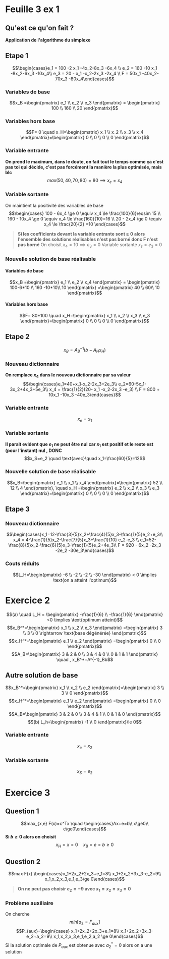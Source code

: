 # Feuille 3 ex 1
## Qu'est ce qu'on fait ? 
**Application de l'algorithme du simplexe**
## Etape 1
$$\begin{cases}e_1 = 100 -2 x_1 -4x_2-8x_3 -6x_4 \\
e_2 = 160 -10 x_1 -8x_2-6x_3 -10x_4\\
e_3 = 20 - x_1 -x_2-2x_3 -2x_4 \\
F = 50x_1 -40x_2-70x_3 -80x_4\end{cases}$$
### Variables de base
$$x_B =\begin{pmatrix}
e_1 \\
e_2 \\
e_3
\end{pmatrix} = \begin{pmatrix}
100 \\
160 \\
20
\end{pmatrix}$$
### Variables hors base
$$F= 0  \quad x_H=\begin{pmatrix}
x_1 \\
x_2 \\
x_3 \\
x_4
\end{pmatrix}=\begin{pmatrix}
0 \\
0 \\
0 \\
0
\end{pmatrix}$$
### Variable entrante
**On prend le maximum, dans le doute, on fait tout le temps comme ça c'est pas toi qui décide, c'est pas forcément la manière la plus optimisée, mais blc**
$$max(50,40,70,80) = 80 \implies x_e = x_4 $$
### Variable sortante
On maintient la positivité des variables de base
$$\begin{cases} 100 - 6x_4 \ge 0 \equiv x_4 \le \frac{100}{6}\eqsim 15
\\ 160 - 10x_4 \ge 0 \equiv x_4 \le \frac{160}{10}=16
\\ 20 - 2x_4 \ge 0 \equiv x_4 \le \frac{20}{2} =10
\end{cases}$$
> **Si les coefficients devant la variable entrante sont $\ge$ 0 alors l'ensemble des solutions réalisables n'est pas borné donc F n'est pas borné**
> On choisit $x_4=10 \implies e_3 =0$
Variable sortante $x_s=e_3=0$
### Nouvelle solution de base réalisable
#### Variables de base
$$x_B =\begin{pmatrix}
e_1 \\
e_2 \\
x_4
\end{pmatrix} = \begin{pmatrix}
100-6*10 \\
160 -10*10\\
10
\end{pmatrix}
=\begin{pmatrix}
40 \\
60\\
10
\end{pmatrix}$$
#### Variables hors base
$$F= 80*100  \quad x_H=\begin{pmatrix}
x_1 \\
x_2 \\
x_3 \\
e_3
\end{pmatrix}=\begin{pmatrix}
0 \\
0 \\
0 \\
0
\end{pmatrix}$$
## Etape 2
$$x_B=A_B^{-1}(b-A_Hx_H)$$
### Nouveau dictionnaire
**On remplace $x_4$ dans le nouveau dictionnaire par sa valeur**
$$\begin{cases}e_1=40+x_1-x_2-2x_3+2e_3\\
e_2=60-5x_1-3x_2+4x_3+5e_3\\
x_4 = \frac{1}{2}(20- x_1 -x_2-2x_3 -e_3) \\
F = 800 + 10x_1 -10x_3 -40e_3\end{cases}$$
### Variable entrante
$$x_e = x_1$$
### Variable sortante
**Il parait evident que $e_1$ ne peut être nul car $x_1$ est positif et le reste est (pour l'instant) nul , DONC**
$$x_S=e_2 \quad \text{avec}\quad x_1=\frac{60}{5}=12$$
### Nouvelle solution de base réalisable
$$x_B=\begin{pmatrix}
e_1 \\
x_1 \\
x_4
\end{pmatrix}=\begin{pmatrix}
52 \\
12 \\
4
\end{pmatrix}, \quad x_H =\begin{pmatrix}
e_2 \\
x_2 \\
x_3 \\
e_3
\end{pmatrix}=\begin{pmatrix}
0 \\
0 \\
0 \\
0
\end{pmatrix}$$
## Etape 3
### Nouveau dictionnaire
$$\begin{cases}x_1=12-\frac{3}{5}x_2+\frac{4}{5}x_3-\frac{1}{5}e_2+e_3\\ 
x_4 = 4-\frac{1}{5}x_2-\frac{7}{5}x_3+\frac{1}{10} e_2-e_3 \\
e_1=52-\frac{8}{5}x_2-\frac{6}{5}x_3-\frac{1}{5}e_2+4e_3\\
F = 920 - 6x_2 -2x_3 -2e_2 -30e_3\end{cases}$$
### Couts réduits
$$L_H=\begin{pmatrix}
-6 \\
-2 \\
-2 \\
-30
\end{pmatrix} < 0 \implies \text{on a atteint l'optimum}$$
# Exercice 2
$$(a) \quad L_H = \begin{pmatrix}
-\frac{1}{6} \\
-\frac{1}{6}
\end{pmatrix} <0 \implies \text{optimum atteint}$$
$$x_B^*=\begin{pmatrix}
x_1 \\
x_2 \\
e_3
\end{pmatrix} =\begin{pmatrix}
3 \\
3 \\
0 \rightarrow \text{base dégénérée}
\end{pmatrix}$$
$$x_H^*=\begin{pmatrix}
e_1 \\
e_2 
\end{pmatrix} =\begin{pmatrix}
0 \\
0
\end{pmatrix}$$
$$A_B=\begin{pmatrix}
3 & 2 & 0 \\
3 & 4 & 0 \\
0 & 1 & 1
\end{pmatrix} \quad , x_B^*=A^{-1}_Bb$$
## Autre solution de base
$$x_B^*=\begin{pmatrix}
x_1 \\
x_2 \\
e_2
\end{pmatrix}=\begin{pmatrix}
3 \\
3 \\
0
\end{pmatrix}$$
$$x_H^*=\begin{pmatrix}
e_1 \\
e_2 
\end{pmatrix} =\begin{pmatrix}
0 \\
0
\end{pmatrix}$$
$$A_B=\begin{pmatrix}
3 & 2 & 0 \\
3 & 4 & 1 \\
0 & 1 & 0
\end{pmatrix}$$
$$(b) L_h=\begin{pmatrix}
-1 \\
0
\end{pmatrix}\le 0$$
### Variable entrante
$$x_e=x_2
$$
### Variable sortante
$$x_S=e_2$$
# Exercice 3
## Question 1
$$max_{x,e} F(x)=c^Tx \quad \begin{cases}Ax+e=b\\
x\ge0\\
e\ge0\end{cases}$$
**Si $b\ge 0$  alors on choisit**
$$x_H=x=0  \quad x_B=e=b\ge 0$$
## Question 2
$$max F(x) \begin{cases}x_1+2x_2+2x_3+e_1=8\\
x_1+2x_2+3x_3-e_2=9\\
x_1,x_2,x_3,e_1,e_3\ge 0\end{cases}$$
> **On ne peut pas choisir $e_2=-9$ avec $x_1=x_2=x_3=0$**
### Problème auxiliaire
On cherche
$$min[a_2=F_{aux}]$$
$$P_{aux}=\begin{cases} x_1+2x_2+2x_3+e_1=8\\
x_1+2x_2+3x_3-e_2+a_2=9\\
x_1,x_2,x_3,e_1,e_2,a_2 \ge 0\end{cases}$$
Si la solution optimale de $P_{aux}$ est obtenue avec $a_2^*=0$ alors on a une solution 